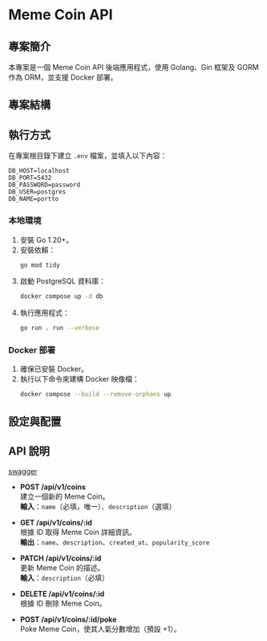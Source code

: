# Meme Coin API

## 專案簡介

本專案是一個 Meme Coin API 後端應用程式，使用 Golang、Gin 框架及 GORM 作為 ORM，並支援 Docker 部署。

## 專案結構

## 執行方式

在專案根目錄下建立 `.env` 檔案，並填入以下內容：

```env
DB_HOST=localhost
DB_PORT=5432
DB_PASSWORD=password
DB_USER=postgres
DB_NAME=portto
```

### 本地環境

1. 安裝 Go 1.20+。
2. 安裝依賴：
   ```bash
   go mod tidy
   ```
3. 啟動 PostgreSQL 資料庫：
   ```bash
   docker compose up -d db
   ```
4. 執行應用程式：
   ```bash
   go run . run --verbose
   ```

### Docker 部署

1. 確保已安裝 Docker。
2. 執行以下命令來建構 Docker 映像檔：
   ```bash
   docker compose --build --remove-orphans up
   ```

## 設定與配置

## API 說明

[swagger](http://localhost:8080/api/docs/index.html)

- **POST /api/v1/coins**  
  建立一個新的 Meme Coin。  
  **輸入**：`name`（必填，唯一）、`description`（選填）

- **GET /api/v1/coins/:id**  
  根據 ID 取得 Meme Coin 詳細資訊。  
  **輸出**：`name`、`description`、`created_at`、`popularity_score`

- **PATCH /api/v1/coins/:id**  
  更新 Meme Coin 的描述。  
  **輸入**：`description`（必填）

- **DELETE /api/v1/coins/:id**  
  根據 ID 刪除 Meme Coin。

- **POST /api/v1/coins/:id/poke**  
  Poke Meme Coin，使其人氣分數增加（預設 +1）。
